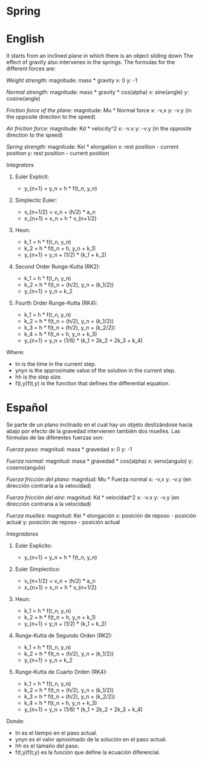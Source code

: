 # Spring

# English

It starts from an inclined plane in which there is an object sliding down
The effect of gravity also intervenes in the springs.
The formulas for the different forces are:

*Weight strength:*
magnitude: mass * gravity
x: 0
y: -1

*Normal strength:*
magnitude: mass * gravity * cos(alpha)
x: sine(angle)
y: cosine(angle)

*Friction force of the plane:*
magnitude: Mu * Normal force
x: -v,x
y: -v.y (in the opposite direction to the speed)

*Air friction force:*
magnitude: Kd * velocity^2
x: -v.x
y: -v.y (in the opposite direction to the speed)

*Spring strength:*
magnitude: Kei * elongation
x: rest position - current position
y: rest position - current position

*Integrators*

1. Euler Explicit:
    - y_{n+1} = y_n + h * f(t_n, y_n)


2. Simplectic Euler:
    - v_{n+1/2} = v_n + (h/2) * a_n
    - x_{n+1} = x_n + h * v_{n+1/2}


3. Heun:
    - k_1 = h * f(t_n, y_n)
    - k_2 = h * f(t_n + h, y_n + k_1)
    - y_{n+1} = y_n + (1/2) * (k_1 + k_2)

4. Second Order Runge-Kutta (RK2):
    - k_1 = h * f(t_n, y_n)
    - k_2 = h * f(t_n + (h/2), y_n + (k_1/2))
    - y_{n+1} = y_n + k_2


5. Fourth Order Runge-Kutta (RK4):
    - k_1 = h * f(t_n, y_n)
    - k_2 = h * f(t_n + (h/2), y_n + (k_1/2))
    - k_3 = h * f(t_n + (h/2), y_n + (k_2/2))
    - k_4 = h * f(t_n + h, y_n + k_3)
    - y_{n+1} = y_n + (1/6) * (k_1 + 2k_2 + 2k_3 + k_4)


Where:
- tn​ is the time in the current step.
- ynyn​ is the approximate value of the solution in the current step.
- hh is the step size.
- f(t,y)f(t,y) is the function that defines the differential equation.

# Español

Se parte de un plano inclinado en el cual hay un objeto deslizándose hacia abajo por
efecto de la gravedad intervienen también dos muelles.
Las fórmulas de las diferentes fuerzas son:

*Fuerza peso:*
magnitud: masa * gravedad
x: 0
y: -1

*Fuerza normal:*
magnitud: masa * gravedad * cos(alpha)
x: seno(angulo)
y: coseno(angulo)

*Fuerza fricción del plano:*
magnitud: Mu * Fuerza normal
x: -v,x
y: -v.y (en dirección contraria a la velocidad)

*Fuerza fricción del aire:*
magnitud: Kd * velocidad^2
x: -v.x
y: -v.y (en dirección contraria a la velocidad)

*Fuerza muelles:*
magnitud: Kei * elongación
x: posición de reposo - posición actual
y: posición de reposo - posición actual

*Integradores*

1. Euler Explícito:
    - y_{n+1} = y_n + h * f(t_n, y_n)


2. Euler Simplectico:
    - v_{n+1/2} = v_n + (h/2) * a_n
    - x_{n+1} = x_n + h * v_{n+1/2}


3. Heun:
    - k_1 = h * f(t_n, y_n)
    - k_2 = h * f(t_n + h, y_n + k_1)
    - y_{n+1} = y_n + (1/2) * (k_1 + k_2)

4. Runge-Kutta de Segundo Orden (RK2):
    - k_1 = h * f(t_n, y_n)
    - k_2 = h * f(t_n + (h/2), y_n + (k_1/2))
    - y_{n+1} = y_n + k_2


5. Runge-Kutta de Cuarto Orden (RK4):
    - k_1 = h * f(t_n, y_n)
    - k_2 = h * f(t_n + (h/2), y_n + (k_1/2))
    - k_3 = h * f(t_n + (h/2), y_n + (k_2/2))
    - k_4 = h * f(t_n + h, y_n + k_3)
    - y_{n+1} = y_n + (1/6) * (k_1 + 2k_2 + 2k_3 + k_4)


Donde:
- tn​ es el tiempo en el paso actual.
- ynyn​ es el valor aproximado de la solución en el paso actual.
- hh es el tamaño del paso.
- f(t,y)f(t,y) es la función que define la ecuación diferencial.
